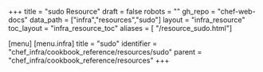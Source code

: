 +++
title = "sudo Resource"
draft = false
robots = ""
gh_repo = "chef-web-docs"
data_path = ["infra","resources","sudo"]
layout = "infra_resource"
toc_layout = "infra_resource_toc"
aliases = [ "/resource_sudo.html"]

[menu]
  [menu.infra]
    title = "sudo"
    identifier = "chef_infra/cookbook_reference/resources/sudo"
    parent = "chef_infra/cookbook_reference/resources"
+++

<!-- The contents of this page are automatically generated from the sudo.yaml file in the data directory. -->
<!-- To suggest a change, edit the https://github.com/chef/chef/blob/main/lib/chef/resource/sudo.rb file
      and submit a pull request to the https://github.com/chef/chef repository. -->

